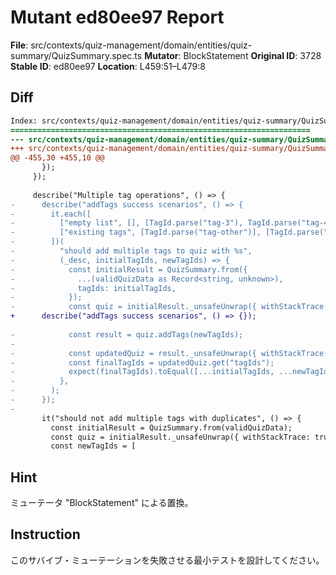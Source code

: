 # Mutant ed80ee97 Report

**File**: src/contexts/quiz-management/domain/entities/quiz-summary/QuizSummary.spec.ts
**Mutator**: BlockStatement
**Original ID**: 3728
**Stable ID**: ed80ee97
**Location**: L459:51–L479:8

## Diff

```diff
Index: src/contexts/quiz-management/domain/entities/quiz-summary/QuizSummary.spec.ts
===================================================================
--- src/contexts/quiz-management/domain/entities/quiz-summary/QuizSummary.spec.ts	original
+++ src/contexts/quiz-management/domain/entities/quiz-summary/QuizSummary.spec.ts	mutated #3728
@@ -455,30 +455,10 @@
       });
     });
 
     describe("Multiple tag operations", () => {
-      describe("addTags success scenarios", () => {
-        it.each([
-          ["empty list", [], [TagId.parse("tag-3"), TagId.parse("tag-4")]],
-          ["existing tags", [TagId.parse("tag-other")], [TagId.parse("tag-3")]],
-        ])(
-          "should add multiple tags to quiz with %s",
-          (_desc, initialTagIds, newTagIds) => {
-            const initialResult = QuizSummary.from({
-              ...(validQuizData as Record<string, unknown>),
-              tagIds: initialTagIds,
-            });
-            const quiz = initialResult._unsafeUnwrap({ withStackTrace: true });
+      describe("addTags success scenarios", () => {});
 
-            const result = quiz.addTags(newTagIds);
-
-            const updatedQuiz = result._unsafeUnwrap({ withStackTrace: true });
-            const finalTagIds = updatedQuiz.get("tagIds");
-            expect(finalTagIds).toEqual([...initialTagIds, ...newTagIds]);
-          },
-        );
-      });
-
       it("should not add multiple tags with duplicates", () => {
         const initialResult = QuizSummary.from(validQuizData);
         const quiz = initialResult._unsafeUnwrap({ withStackTrace: true });
         const newTagIds = [
```

## Hint

ミューテータ "BlockStatement" による置換。

## Instruction

このサバイブ・ミューテーションを失敗させる最小テストを設計してください。

